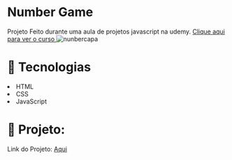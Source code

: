 # Number Game

Projeto Feito durante uma aula de projetos javascript na udemy. <a class="link" target="_blank" href="https://www.udemy.com/course/html5-css3-e-javascript-na-pratica-3-projetos/">Clique aqui para ver o curso </a>
![nunbercapa](https://user-images.githubusercontent.com/63726379/224571152-deb33999-db86-41f0-8649-41f45cf48080.png)

# 🚀 Tecnologias
<li> HTML
<br>
<li> CSS
<br>
<li> JavaScript

# 🚧 Projeto:
Link do Projeto: <a class="link" target="_blank" href="https://thabataamanda.github.io/numbergame/">Aqui</a>
